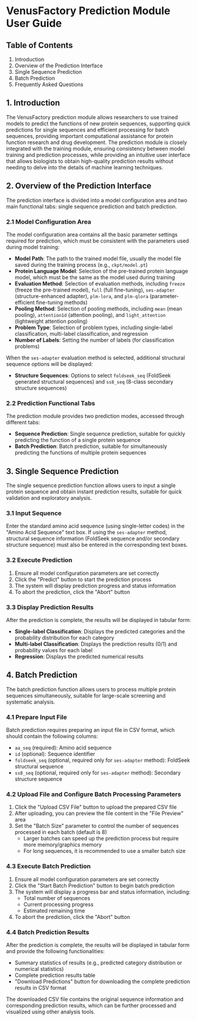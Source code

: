 # VenusFactory Prediction Module User Guide

## Table of Contents
1. Introduction
2. Overview of the Prediction Interface
3. Single Sequence Prediction
4. Batch Prediction
5. Frequently Asked Questions

## 1. Introduction

The VenusFactory prediction module allows researchers to use trained models to predict the functions of new protein sequences, supporting quick predictions for single sequences and efficient processing for batch sequences, providing important computational assistance for protein function research and drug development. The prediction module is closely integrated with the training module, ensuring consistency between model training and prediction processes, while providing an intuitive user interface that allows biologists to obtain high-quality prediction results without needing to delve into the details of machine learning techniques.

## 2. Overview of the Prediction Interface

The prediction interface is divided into a model configuration area and two main functional tabs: single sequence prediction and batch prediction.

### 2.1 Model Configuration Area

The model configuration area contains all the basic parameter settings required for prediction, which must be consistent with the parameters used during model training:

- **Model Path**: The path to the trained model file, usually the model file saved during the training process (e.g., `ckpt/model.pt`)
- **Protein Language Model**: Selection of the pre-trained protein language model, which must be the same as the model used during training
- **Evaluation Method**: Selection of evaluation methods, including `freeze` (freeze the pre-trained model), `full` (full fine-tuning), `ses-adapter` (structure-enhanced adapter), `plm-lora`, and `plm-qlora` (parameter-efficient fine-tuning methods)
- **Pooling Method**: Selection of pooling methods, including `mean` (mean pooling), `attention1d` (attention pooling), and `light_attention` (lightweight attention pooling)
- **Problem Type**: Selection of problem types, including single-label classification, multi-label classification, and regression
- **Number of Labels**: Setting the number of labels (for classification problems)

When the `ses-adapter` evaluation method is selected, additional structural sequence options will be displayed:
- **Structure Sequences**: Options to select `foldseek_seq` (FoldSeek generated structural sequences) and `ss8_seq` (8-class secondary structure sequences)

### 2.2 Prediction Functional Tabs

The prediction module provides two prediction modes, accessed through different tabs:

- **Sequence Prediction**: Single sequence prediction, suitable for quickly predicting the function of a single protein sequence
- **Batch Prediction**: Batch prediction, suitable for simultaneously predicting the functions of multiple protein sequences

## 3. Single Sequence Prediction

The single sequence prediction function allows users to input a single protein sequence and obtain instant prediction results, suitable for quick validation and exploratory analysis.

### 3.1 Input Sequence

Enter the standard amino acid sequence (using single-letter codes) in the "Amino Acid Sequence" text box. If using the `ses-adapter` method, structural sequence information (FoldSeek sequence and/or secondary structure sequence) must also be entered in the corresponding text boxes.

### 3.2 Execute Prediction

1. Ensure all model configuration parameters are set correctly
2. Click the "Predict" button to start the prediction process
3. The system will display prediction progress and status information
4. To abort the prediction, click the "Abort" button

### 3.3 Display Prediction Results

After the prediction is complete, the results will be displayed in tabular form:

- **Single-label Classification**: Displays the predicted categories and the probability distribution for each category
- **Multi-label Classification**: Displays the prediction results (0/1) and probability values for each label
- **Regression**: Displays the predicted numerical results

## 4. Batch Prediction

The batch prediction function allows users to process multiple protein sequences simultaneously, suitable for large-scale screening and systematic analysis.

### 4.1 Prepare Input File

Batch prediction requires preparing an input file in CSV format, which should contain the following columns:
- `aa_seq` (required): Amino acid sequence
- `id` (optional): Sequence identifier
- `foldseek_seq` (optional, required only for `ses-adapter` method): FoldSeek structural sequence
- `ss8_seq` (optional, required only for `ses-adapter` method): Secondary structure sequence

### 4.2 Upload File and Configure Batch Processing Parameters

1. Click the "Upload CSV File" button to upload the prepared CSV file
2. After uploading, you can preview the file content in the "File Preview" area
3. Set the "Batch Size" parameter to control the number of sequences processed in each batch (default is 8)
   - Larger batches can speed up the prediction process but require more memory/graphics memory
   - For long sequences, it is recommended to use a smaller batch size

### 4.3 Execute Batch Prediction

1. Ensure all model configuration parameters are set correctly
2. Click the "Start Batch Prediction" button to begin batch prediction
3. The system will display a progress bar and status information, including:
   - Total number of sequences
   - Current processing progress
   - Estimated remaining time
4. To abort the prediction, click the "Abort" button

### 4.4 Batch Prediction Results

After the prediction is complete, the results will be displayed in tabular form and provide the following functionalities:
- Summary statistics of results (e.g., predicted category distribution or numerical statistics)
- Complete prediction results table
- "Download Predictions" button for downloading the complete prediction results in CSV format

The downloaded CSV file contains the original sequence information and corresponding prediction results, which can be further processed and visualized using other analysis tools.